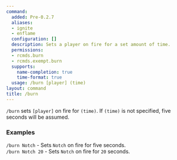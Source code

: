 ```yaml
---
command:
  added: Pre-0.2.7
  aliases:
  - ignite
  - enflame
  configuration: []
  description: Sets a player on fire for a set amount of time.
  permissions:
  - rcmds.burn
  - rcmds.exempt.burn
  supports:
    name-completion: true
    time-format: true
  usage: /burn [player] (time)
layout: command
title: /burn
---
```


```/burn``` sets ```[player]``` on fire for ```(time)```. If ```(time)``` is not specified, five seconds will be
assumed.

### Examples 

```/burn Notch``` - Sets ```Notch``` on fire for five seconds.  
```/burn Notch 20``` - Sets ```Notch``` on fire for ```20``` seconds.
